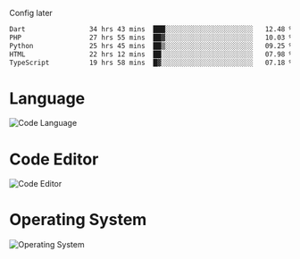 <!-- ## Hi there 👋 -->
Config later

<!--
**rickrck/rickrck** is a ✨ _special_ ✨ repository because its `README.md` (this file) appears on your GitHub profile.

Here are some ideas to get you started:

- 🔭 I’m currently working on ...
- 🌱 I’m currently learning ...
- 👯 I’m looking to collaborate on ...
- 🤔 I’m looking for help with ...
- 💬 Ask me about ...
- 📫 How to reach me: ...
- 😄 Pronouns: ...
- ⚡ Fun fact: ...
-->

<!--START_SECTION:waka-->

```txt
Dart                34 hrs 43 mins  ███░░░░░░░░░░░░░░░░░░░░░░   12.48 %
PHP                 27 hrs 55 mins  ██▓░░░░░░░░░░░░░░░░░░░░░░   10.03 %
Python              25 hrs 45 mins  ██▒░░░░░░░░░░░░░░░░░░░░░░   09.25 %
HTML                22 hrs 12 mins  ██░░░░░░░░░░░░░░░░░░░░░░░   07.98 %
TypeScript          19 hrs 58 mins  █▓░░░░░░░░░░░░░░░░░░░░░░░   07.18 %
```

<!--END_SECTION:waka-->

# Language
![Code Language](https://wakatime.com/share/@Rie/857855bd-8826-4360-bd0b-30668e651616.svg)

# Code Editor
![Code Editor](https://wakatime.com/share/@Rie/630d1d98-3d54-4afd-a23d-fa79134fc528.svg)

# Operating System
![Operating System](https://wakatime.com/share/@Rie/a7b1eb7d-159b-4b03-8226-3a05ad998782.svg)
